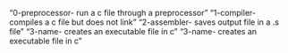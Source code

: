 “0-preprocessor- run a c file through a preprocessor”
“1-compiler- compiles a c file but does not link”
“2-assembler- saves output file in a .s file”
“3-name- creates an executable file in c”
“3-name- creates an executable file in c”
